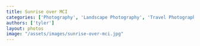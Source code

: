 ```yaml
---
title: Sunrise over MCI
categories: ['Photography', 'Landscape Photography', 'Travel Photography']
authors: ['tyler']
layout: photos
image: "/assets/images/sunrise-over-mci.jpg"
---
```

